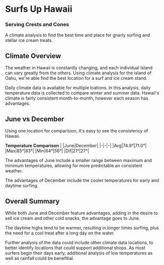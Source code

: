 # Surfs Up Hawaii
### Serving Crests and Cones
A climate analysis to find the best time and place for gnarly surfing and stellar ice cream treats.

## Climate Overview
The weather in Hawaii is constantly changing, and each individual island can vary greatly from the others. Using climate analysis for the island of Oahu, we're able find the best location for a surf and ice cream stand.

Daily climate data is available for multiple loations. In this analysis, daily temperature data is collected to compare winter and summer data. Hawaii's climate is fairly consistent month-to-month, however each season has advantages.

## June vs December
Using one location for comparision, it's easy to see the consistency of Hawaii.

**Temperature Comparison**
| |June|December|
|-|-|-|
|Avg|74.9°|71.0°|
|Max|85°|83°|
|Min|64°|56°|
|Dif|21°|27°|

The advantages of June include a smaller range between maximum and minimum temperatures, allowing for more predictable an consistent weather.

The advantages of December include the cooler temperatures for early and daytime surfing.

## Overall Summary
While both June and December feature advantages, adding in the desire to sell ice cream and other cold snacks, the advantage goes to June.

The daytime highs tend to be warmer, resulting in longer times surfing, plus the need for a cool treat after a long day on the water.

Further analysis of the data could include other climate data locations, to better identify locations that could support additional shops.  As most surfers begin their days early, additional analysis of low temperatures as well as rainfall could be benefitial.
